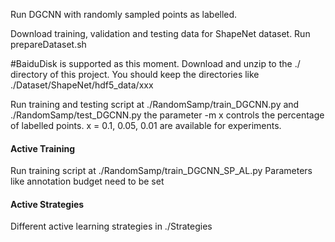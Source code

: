 Run DGCNN with randomly sampled points as labelled.

Download training, validation and testing data for ShapeNet dataset.
Run prepareDataset.sh

#BaiduDisk is supported as this moment. Download and unzip to the ./ directory of this project. You should keep the
directories like ./Dataset/ShapeNet/hdf5_data/xxx

Run training and testing script at ./RandomSamp/train_DGCNN.py and ./RandomSamp/test_DGCNN.py
the parameter -m x controls the percentage of labelled points. x = 0.1, 0.05, 0.01 are available for experiments.

#### Active Training
Run training script at ./RandomSamp/train_DGCNN_SP_AL.py
Parameters like annotation budget need to be set

#### Active Strategies
Different active learning strategies in ./Strategies
